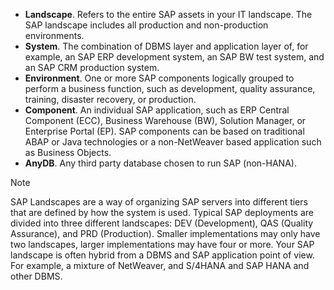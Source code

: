 - **Landscape**. Refers to the entire SAP assets in your IT landscape. The SAP landscape includes all production and non-production environments.
- **System**. The combination of DBMS layer and application layer of, for example, an SAP ERP development system, an SAP BW test system, and an SAP CRM production system.
- **Environment**. One or more SAP components logically grouped to perform a business function, such as development, quality assurance, training, disaster recovery, or production.
- **Component**. An individual SAP application, such as ERP Central Component (ECC), Business Warehouse (BW), Solution Manager, or Enterprise Portal (EP). SAP components can be based on traditional ABAP or Java technologies or a non-NetWeaver based application such as Business Objects.
- **AnyDB**. Any third party database chosen to run SAP (non-HANA).

> [!NOTE]
> SAP Landscapes are a way of organizing SAP servers into different tiers that are defined by how the system is used. Typical SAP deployments are divided into three different landscapes: DEV (Development), QAS (Quality Assurance), and PRD (Production). Smaller implementations may only have two landscapes, larger implementations may have four or more. Your SAP landscape is often hybrid from a DBMS and SAP application point of view. For example, a mixture of NetWeaver, and S/4HANA and SAP HANA and other DBMS.
